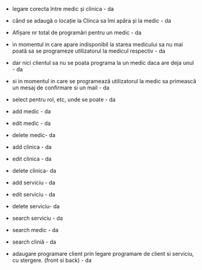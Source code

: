 - legare corecta între medic și clinica - da
- când se adaugă o locație la Clinca sa îmi apăra și la medic - da

- Afișare nr total de programări pentru un medic - da
- in momentul in care apare indisponibil la starea medicului sa nu mai poată sa se programeze utilizatorul la medicul respectiv - da
- dar nici clientul sa nu se poata programa la un medic daca are deja unul - da
- si in momentul in care se programează utilizatorul la medic sa primească un mesaj de confirmare si un mail  - da


- select pentru rol, etc, unde se poate - da

- add medic - da 
- edit medic - da 
- delete medic- da

- add clinica - da 
- edit clinica - da
- delete clinica- da 

- add serviciu - da 
- edit serviciu - da 
- delete serviciu- da 

- search serviciu - da
- search medic - da
- search cliniă - da


- adaugare programare client prin legare programare de client si serviciu, cu stergere. (front si back) - da